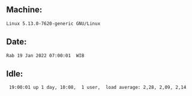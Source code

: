 ## Machine:
```
Linux 5.13.0-7620-generic GNU/Linux
```
## Date:
```
Rab 19 Jan 2022 07:00:01  WIB
```
## Idle:
```
 19:00:01 up 1 day, 10:08,  1 user,  load average: 2,28, 2,09, 2,14
```
